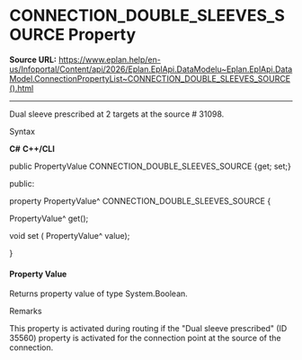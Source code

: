 # CONNECTION_DOUBLE_SLEEVES_SOURCE Property

**Source URL:** https://www.eplan.help/en-us/Infoportal/Content/api/2026/Eplan.EplApi.DataModelu~Eplan.EplApi.DataModel.ConnectionPropertyList~CONNECTION_DOUBLE_SLEEVES_SOURCE().html

---

Dual sleeve prescribed at 2 targets at the source # 31098.

Syntax

**C#**
**C++/CLI**


public PropertyValue CONNECTION_DOUBLE_SLEEVES_SOURCE {get; set;}

public:

property PropertyValue^ CONNECTION_DOUBLE_SLEEVES_SOURCE {

   PropertyValue^ get();

   void set (    PropertyValue^ value);

}


#### Property Value

Returns property value of type System.Boolean.

Remarks

This property is activated during routing if the "Dual sleeve prescribed" (ID 35560) property is activated for the connection point at the source of the connection.

